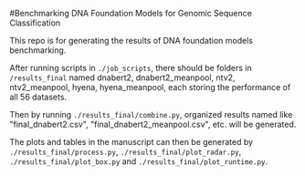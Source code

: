 #Benchmarking DNA Foundation Models for Genomic Sequence Classification

This repo is for generating the results of DNA foundation models benchmarking.

After running scripts in `./job_scripts`, there should be folders in `/results_final` named dnabert2, dnabert2_meanpool, ntv2, ntv2_meanpool, hyena, hyena_meanpool, each storing the performance of all 56 datasets.

Then by running `./results_final/combine.py`, organized results named like "final_dnabert2.csv", "final_dnabert2_meanpool.csv", etc. will be generated.

The plots and tables in the manuscript can then be generated by `./results_final/process.py`, `./results_final/plot_radar.py`, `./results_final/plot_box.py` and `./results_final/plot_runtime.py`.
